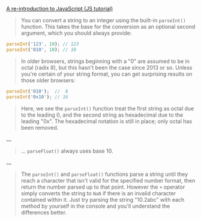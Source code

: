 [A re-introduction to JavaScript (JS tutorial)](https://developer.mozilla.org/en-US/docs/Web/JavaScript/A_re-introduction_to_JavaScript)

>You can convert a string to an integer using the built-in `parseInt()` function. This takes the base for the conversion as an optional second argument, which you should always provide:

```javascript
parseInt('123', 10); // 123
parseInt('010', 10); // 10
```

>In older browsers, strings beginning with a "0" are assumed to be in octal (radix 8), but this hasn't been the case since 2013 or so. Unless you're certain of your string format, you can get surprising results on those older browsers:

```javascript
parseInt('010');  //  8
parseInt('0x10'); // 16
```

>Here, we see the `parseInt()` function treat the first string as octal due to the leading 0, and the second string as hexadecimal due to the leading "0x". The hexadecimal notation is still in place; only octal has been removed.

**...**

>... `parseFloat()` always uses base 10.

**...**

>The `parseInt()` and `parseFloat()` functions parse a string until they reach a character that isn't valid for the specified number format, then return the number parsed up to that point. However the `+` operator simply converts the string to `NaN` if there is an invalid character contained within it. Just try parsing the string "10.2abc" with each method by yourself in the console and you'll understand the differences better.
